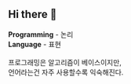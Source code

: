 ## Hi there 👋

**Programming** - 논리 <br>
**Language** - 표현 <br>
<br>
프로그래밍은 알고리즘이 베이스이지만, <br>
언어라는건 자주 사용할수록 익숙해진다.

<!--
**sj5black/sj5black** is a ✨ _special_ ✨ repository because its `README.md` (this file) appears on your GitHub profile.

Here are some ideas to get you started:

- 🔭 I’m currently working on ...
- 🌱 I’m currently learning ...
- 👯 I’m looking to collaborate on ...
- 🤔 I’m looking for help with ...
- 💬 Ask me about ...
- 📫 How to reach me: ...
- 😄 Pronouns: ...
- ⚡ Fun fact: ...
-->
